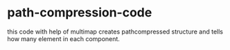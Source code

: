 # path-compression-code
this code with help of multimap  creates pathcompressed structure and tells how many element in each component.
